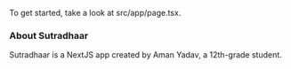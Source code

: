 

To get started, take a look at src/app/page.tsx.
### About Sutradhaar

Sutradhaar is a NextJS app created by Aman Yadav, a 12th-grade student.

